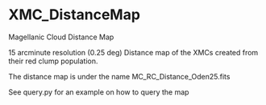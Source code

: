 # XMC_DistanceMap
Magellanic Cloud Distance Map

15 arcminute resolution (0.25 deg) Distance map of the XMCs created from their red clump population.

The distance map is under the name MC_RC_Distance_Oden25.fits

See query.py for an example on how to query the map
